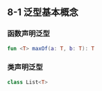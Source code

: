 ## 8-1 泛型基本概念

### 函数声明泛型
```kotlin
fun <T> maxOf(a: T, b: T): T 
```

### 类声明泛型
```kotlin
class List<T>
```